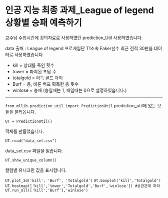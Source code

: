# 인공 지능 최종 과제_League of legend 상황별 승패 예측하기

교수님 수업시간에 강의자료로 사용하였던 prediction_Util 사용하였습니다.

data 출처 : League of legend 프로게임단 T1소속 Faker선수 최근 전적 30판을 데이터로 사용하였습니다.

- kill = 상대를 죽인 횟수
- tower = 파괴된 포탑 수
- totalgold = 획득 골드 차이
- Burf = 용, 바론 버프 획득한 총 횟수
- winlose = 승패 (승일때는 1, 패일때는 0으로 설정하였습니다.)
<hr/>

```from mllib.prediction_util import PredictionUtil```
prediction_util에 있는 모듈을 불러옵니다.

```UT = PredictionUtil()```

객체를 만들었습니다.

```UT.read("data_set.csv")```

data_set.csv 파일을 읽습니다.

```UT.show_unique_column()```

컬럼별 유니크한 값을 표시합니다.

```UT.plot_3d('kill', 'Burf', 'Totalgold')```
```UT.boxplot('kill','Totalgold')```
```UT.heatmap(['kill','tower','Totalgold','Burf','winlose']) #상관관계 파악```
```UT.run_all(['kill','Burf'],'winlose')```
